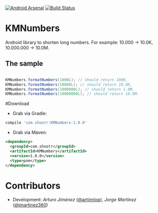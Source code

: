 [![Android Arsenal](https://img.shields.io/badge/Android%20Arsenal-KMNumbers-green.svg?style=true)](https://android-arsenal.com/details/1/3389) [![Build Status](https://travis-ci.org/ShootrNetwork/kmnumbers.svg?branch=master)](https://travis-ci.org/ShootrNetwork/kmnumbers)

# KMNumbers
Android library to shorten long numbers. For example: 10.000 -> 10.0K, 10.000.000 -> 10.0M.

The sample
----------

```java

KMNumbers.formatNumbers(1000L); // should return 1000,
KMNumbers.formatNumbers(10000L); // should return 10.0K,
KMNumbers.formatNumbers(1000000L); // should return 1.0M,
KMNumbers.formatNumbers(10000000L); // should return 10.0M.

```

#Download

* Grab via Gradle:
```groovy
compile 'com.shootr:KMNumbers:1.0.0'
```
* Grab via Maven:
```xml
<dependency>
  <groupId>com.shootr</groupId>
  <artifactId>KMNumbers</artifactId>
  <version>1.0.0</version>
  <type>pom</type>
</dependency>
```

Contributors
============

* Development: _Arturo Jiménez_ ([@artjimlop](https://github.com/artjimlop)), _Jorge Martínez_ ([@jmartinez360](https://github.com/jmartinez360))